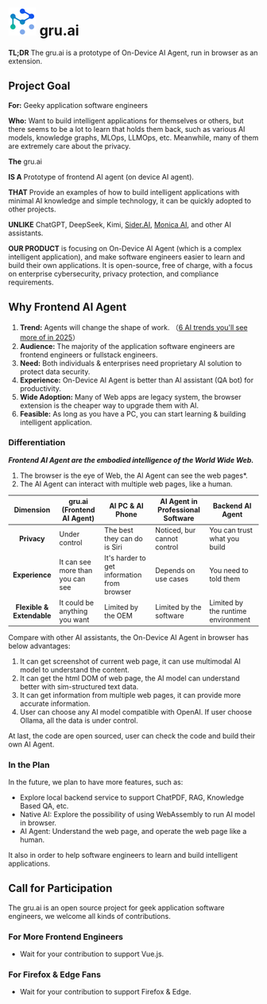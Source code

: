 # ![icon](./images/icons/gm_logo.svg "gru.ai") gru.ai

**TL;DR** The gru.ai is a prototype of On-Device AI Agent, run in browser as an extension.

## Project Goal
**For:** Geeky application software engineers

**Who:** Want to build intelligent applications for themselves or others, but there seems to be a lot to learn that holds them back, such as various AI models, knowledge graphs, MLOps, LLMOps, etc. Meanwhile, many of them are extremely care about the privacy.

**The** gru.ai

**IS A** Prototype of frontend AI agent (on device AI agent).

**THAT** Provide an examples of how to build intelligent applications with minimal AI knowledge and simple technology, it can be quickly adopted to other projects.

**UNLIKE** ChatGPT, DeepSeek, Kimi, [Sider.AI](https://sider.ai/), [Monica AI](https://monica.im/), and other AI assistants.

**OUR PRODUCT** is focusing on On-Device AI Agent (which is a complex intelligent application), and make software engineers easier to learn and build their own applications. It is open-source, free of charge, with a focus on enterprise cybersecurity, privacy
protection, and compliance requirements.

## Why Frontend AI Agent

1. **Trend:** Agents will change the shape of work. （[6 AI trends you'll see more of in 2025](https://news.microsoft.com/source/features/ai/6-ai-trends-youll-see-more-of-in-2025/)）
2. **Audience:** The majority of the application software engineers are frontend engineers or fullstack engineers.
3. **Need:** Both individuals & enterprises need proprietary AI solution to protect data security.
4. **Experience:** On-Device AI Agent is better than AI assistant (QA bot) for productivity.
5. **Wide Adoption:** Many of Web apps are legacy system, the browser extension is the cheaper way to upgrade them with AI.
6. **Feasible:** As long as you have a PC, you can start learning & building intelligent application.

### Differentiation
***Frontend AI Agent are the embodied intelligence of the World Wide Web.***
1. The browser is the eye of Web, the AI Agent can see the web pages*.
2. The AI Agent can interact with multiple web pages, like a human.

|         Dimension         | gru.ai (Frontend AI Agent)       | AI PC & AI Phone                            | AI Agent in Professional Software | Backend AI Agent                   |
|:-------------------------:|----------------------------------|---------------------------------------------|-----------------------------------|------------------------------------|
|        **Privacy**        | Under control                    | The best they can do is Siri                | Noticed, bur cannot control       | You can trust what you build       |
|      **Experience**       | It can see more than you can see | It's harder to get information from browser | Depends on use cases              | You need to told them              |
| **Flexible & Extendable** | It could be anything you want    | Limited by the OEM                          | Limited by the software           | Limited by the runtime environment |

Compare with other AI assistants, the On-Device AI Agent in browser has below advantages:
1. It can get screenshot of current web page, it can use multimodal AI model to understand the content.
2. It can get the html DOM of web page, the AI model can understand better with sim-structured text data.
3. It can get information from multiple web pages, it can provide more accurate information.
4. User can choose any AI model compatible with OpenAI. If user choose Ollama, all the data is under control.

At last, the code are open sourced, user can check the code and build their own AI Agent.

### In the Plan
In the future, we plan to have more features, such as:
* Explore local backend service to support ChatPDF, RAG, Knowledge Based QA, etc.
* Native AI: Explore the possibility of using WebAssembly to run AI model in browser.
* AI Agent: Understand the web page, and operate the web page like a human.

It also in order to help software engineers to learn and build intelligent applications.

## Call for Participation
The gru.ai is an open source project for geek application software engineers, we welcome all kinds of contributions.

### For More Frontend Engineers
* Wait for your contribution to support Vue.js.

### For Firefox & Edge Fans
* Wait for your contribution to support Firefox & Edge.
